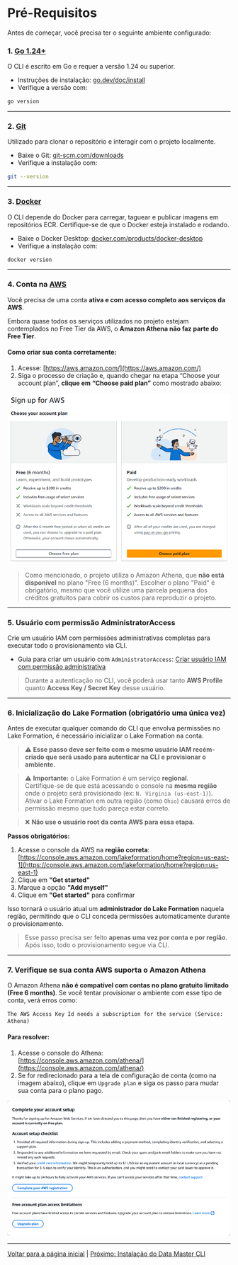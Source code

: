 # Pré-Requisitos

Antes de começar, você precisa ter o seguinte ambiente configurado:

### 1. [Go 1.24+](https://go.dev/doc/install)

O CLI é escrito em Go e requer a versão 1.24 ou superior.

* Instruções de instalação: [go.dev/doc/install](https://go.dev/doc/install)
* Verifique a versão com:

```bash
go version
```

---

### 2. [Git](https://git-scm.com/downloads)

Utilizado para clonar o repositório e interagir com o projeto localmente.

* Baixe o Git: [git-scm.com/downloads](https://git-scm.com/downloads)
* Verifique a instalação com:

```bash
git --version
```

---

### 3. [Docker](https://www.docker.com/products/docker-desktop)

O CLI depende do Docker para carregar, taguear e publicar imagens em repositórios ECR. Certifique-se de que o Docker esteja instalado e rodando.

* Baixe o Docker Desktop: [docker.com/products/docker-desktop](https://www.docker.com/products/docker-desktop)
* Verifique a instalação com:

```bash
docker version
```

---

### 4. Conta na [AWS](https://aws.amazon.com/)

Você precisa de uma conta **ativa e com acesso completo aos serviços da AWS**.

Embora quase todos os serviços utilizados no projeto estejam contemplados no Free Tier da AWS, o **Amazon Athena não faz parte do Free Tier**.

#### Como criar sua conta corretamente:

1. Acesse: [https://aws.amazon.com/](https://aws.amazon.com/)
2. Siga o processo de criação e, quando chegar na etapa “Choose your account plan”, **clique em “Choose paid plan”** como mostrado abaixo:

![aws-paid-plan.png](../assets/aws-paid-plan.png)

> Como mencionado, o projeto utiliza o Amazon Athena, que **não está disponível** no plano "Free (6 months)". Escolher o plano "Paid" é obrigatório, mesmo que você utilize uma parcela pequena dos créditos gratuitos para cobrir os custos para reproduzir o projeto.

---

### 5. Usuário com permissão **AdministratorAccess**

Crie um usuário IAM com permissões administrativas completas para executar todo o provisionamento via CLI.

* Guia para criar um usuário com `AdministratorAccess`:
  [Criar usuário IAM com permissão administrativa](iam-admin-access.md)

> Durante a autenticação no CLI, você poderá usar tanto **AWS Profile** quanto **Access Key / Secret Key** desse usuário.

---

### 6. Inicialização do Lake Formation (obrigatório uma única vez)

Antes de executar qualquer comando do CLI que envolva permissões no Lake Formation, é necessário inicializar o Lake Formation na conta.

> ⚠️ **Esse passo deve ser feito com o mesmo usuário IAM recém-criado que será usado para autenticar na CLI e provisionar o ambiente.**

> ⚠️ **Importante:** o Lake Formation é um serviço **regional**.  
> Certifique-se de que está acessando o console na **mesma região** onde o projeto será provisionado (ex: `N. Virginia (us-east-1)`).  
> Ativar o Lake Formation em outra região (como `Ohio`) causará erros de permissão mesmo que tudo pareça estar correto.

> ❌ **Não use o usuário root da conta AWS para essa etapa.**

**Passos obrigatórios:**

1. Acesse o console da AWS na **região correta**:  
   [https://console.aws.amazon.com/lakeformation/home?region=us-east-1](https://console.aws.amazon.com/lakeformation/home?region=us-east-1)
2. Clique em **"Get started"**
3. Marque a opção **"Add myself"**
4. Clique em **"Get started"** para confirmar

Isso tornará o usuário atual um **administrador do Lake Formation** naquela região, permitindo que o CLI conceda permissões automaticamente durante o provisionamento.

> Esse passo precisa ser feito **apenas uma vez por conta e por região**. Após isso, todo o provisionamento segue via CLI.

---

### 7. Verifique se sua conta AWS suporta o Amazon Athena

O Amazon Athena **não é compatível com contas no plano gratuito limitado (Free 6 months)**. Se você tentar provisionar o ambiente com esse tipo de conta, verá erros como:

```
The AWS Access Key Id needs a subscription for the service (Service: Athena)
```
#### Para resolver:

1. Acesse o console do Athena: [https://console.aws.amazon.com/athena/](https://console.aws.amazon.com/athena/)
2. Se for redirecionado para a tela de configuração de conta (como na imagem abaixo), clique em `Upgrade plan` e siga os passo para mudar sua conta para o plano pago.

![athena-enabling-01.png](../assets/athena-checking.png) 

---

[Voltar para a página inicial](../README.md#documentação) | [Próximo: Instalação do Data Master CLI](installation.md)